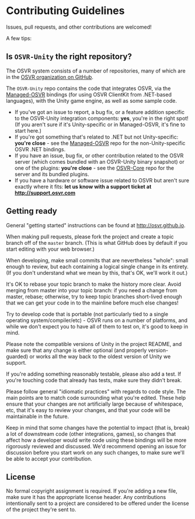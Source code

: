 # Contributing Guidelines

Issues, pull requests, and other contributions are welcomed!

A few tips:

## Is `OSVR-Unity` the right repository?

The OSVR system consists of a number of repositories, many of which are in the [OSVR organization on GitHub][osvr-org].

The `OSVR-Unity` repo contains the code that integrates OSVR, via the [Managed-OSVR][] bindings (for using OSVR ClientKit from .NET-based languages), with the Unity game engine, as well as some sample code.

[Managed-OSVR]: https://github.com/OSVR/Managed-OSVR

- If you've got an issue to report, a bug fix, or a feature addition specific to the OSVR-Unity integration components: **yes**, you're in the right spot! (If you aren't sure if it's Unity-specific or in Managed-OSVR, it's fine to start here.)
- If you're got something that's related to .NET but not Unity-specific: **you're close** - see the [Managed-OSVR][] repo for the non-Unity-specific OSVR .NET bindings.
- If you have an issue, bug fix, or other contribution related to the OSVR server (which comes bundled with an OSVR-Unity binary snapshot) or one of the plugins: **you're close** - see the [OSVR-Core](https://github.com/osvr/OSVR-Core) repo for the server and its bundled plugins.
- If you have a hardware or software issue related to OSVR but aren't sure exactly where it fits: **let us know with a support ticket at <http://support.osvr.com>**

[osvr-org]: https://github.com/osvr

## Getting ready

General "getting started" instructions can be found at <http://osvr.github.io>.

When making pull requests, please fork the project and create a topic branch off of the `master` branch.
(This is what GitHub does by default if you start editing with your web browser.)

When developing, make small commits that are nevertheless "whole": small enough to review, but each containing a logical single change in its entirety.
(If you don't understand what we mean by this, that's OK, we'll work it out.)

It's OK to rebase your topic branch to make the history more clear.
Avoid merging from master into your topic branch: if you need a change from master, rebase; otherwise, try to keep topic branches short-lived enough that we can get your code in to the mainline before much else changes!

Try to develop code that is portable (not particularly tied to a single operating system/compiler/etc) - OSVR runs on a number of platforms, and while we don't expect you to have all of them to test on, it's good to keep in mind.

Please note the compatible versions of Unity in the project README, and make sure that any change is either optional (and properly version-guarded) or works all the way back to the oldest version of Unity we support.

If you're adding something reasonably testable, please also add a test.
If you're touching code that already has tests, make sure they didn't break.

Please follow general "idiomatic practices" with regards to code style.
The main points are to match code surrounding what you're edited.
These help ensure that your changes are not artificially large because of whitespace, etc, that it's easy to review your changes, and that your code will be maintainable in the future.

Keep in mind that some changes have the potential to impact (that is, break) a lot of downstream code (other integrations, games), so changes that affect how a developer would write code using these bindings will be more rigorously reviewed and discussed.
We'd recommend opening an issue for discussion before you start work on any such changes, to make sure we'll be able to accept your contribution.

## License

No formal copyright assignment is required. If you're adding a new file, make sure it has the appropriate license header. Any contributions intentionally sent to a project are considered to be offered under the license of the project they're sent to.

